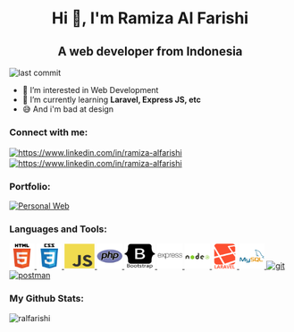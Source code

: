 <h1 align="center">Hi 👋, I'm Ramiza Al Farishi</h1>
<h2 align="center">A web developer from Indonesia</h2>

![last commit](https://img.shields.io/github/last-commit/ralfarishi/ralfarishi)

- 👀 I’m interested in Web Development
- 🌱 I’m currently learning **Laravel, Express JS, etc**
- 😅 And i'm bad at design

<h3 align="left">Connect with me:</h3>
<p align="left">
  <a href="https://www.linkedin.com/in/ramiza-alfarishi" target="blank">
    <img align="center" src="https://raw.githubusercontent.com/rahuldkjain/github-profile-readme-generator/master/src/images/icons/Social/linked-in-alt.svg" alt="https://www.linkedin.com/in/ramiza-alfarishi" height="30" width="40" />
  </a>
  <a href="https://instagram.com/ramiza27_" target="blank">
    <img align="center" src="https://raw.githubusercontent.com/rahuldkjain/github-profile-readme-generator/master/src/images/icons/Social/instagram.svg" alt="https://www.linkedin.com/in/ramiza-alfarishi" height="30" width="40" />
  </a>
</p>

<h3 align="left">Portfolio:</h3>
<p align="left">
  <a href="https://www.alfarishi.my.id/works" target="_blank" rel="noreferrer"> 
    <img src="https://img.icons8.com/?size=256&id=1349&format=png" alt="Personal Web" width="45" height="45"/> 
  </a>
</p>

<h3 align="left">Languages and Tools:</h3>
<p align="left"> 
  <a href="https://www.w3.org/html/" target="_blank" rel="noreferrer"> 
    <img src="https://raw.githubusercontent.com/devicons/devicon/master/icons/html5/html5-original-wordmark.svg" alt="html5" width="45" height="45"/> 
  </a> 
  <a href="https://www.w3schools.com/css/" target="_blank" rel="noreferrer"> 
    <img src="https://raw.githubusercontent.com/devicons/devicon/master/icons/css3/css3-original-wordmark.svg" alt="css3" width="45" height="45"/> 
  </a> 
  <a href="https://developer.mozilla.org/en-US/docs/Web/JavaScript" target="_blank" rel="noreferrer">
    <img src="https://raw.githubusercontent.com/devicons/devicon/master/icons/javascript/javascript-original.svg" alt="javascript" width="55" height="45"/> 
  </a> 
  <a href="https://www.php.net" target="_blank" rel="noreferrer"> 
    <img src="https://raw.githubusercontent.com/devicons/devicon/master/icons/php/php-original.svg" alt="php" width="45" height="45"/>
  </a> 
  <a href="https://getbootstrap.com" target="_blank" rel="noreferrer"> 
    <img src="https://raw.githubusercontent.com/devicons/devicon/master/icons/bootstrap/bootstrap-plain-wordmark.svg" alt="bootstrap" width="55" height="45"/> 
  </a> 
  <a href="https://expressjs.com" target="_blank" rel="noreferrer"> 
    <img src="https://raw.githubusercontent.com/devicons/devicon/master/icons/express/express-original-wordmark.svg" alt="express" width="45" height="45"/> 
  </a> 
  <a href="https://nodejs.org" target="_blank" rel="noreferrer"> 
    <img src="https://raw.githubusercontent.com/devicons/devicon/master/icons/nodejs/nodejs-original-wordmark.svg" alt="nodejs" width="45" height="45"/> 
  </a>
  <a href="https://laravel.com/" target="_blank" rel="noreferrer"> 
    <img src="https://raw.githubusercontent.com/devicons/devicon/master/icons/laravel/laravel-plain-wordmark.svg" alt="laravel" width="45" height="45"/> 
  </a> 
  <a href="https://www.mysql.com/" target="_blank" rel="noreferrer"> 
    <img src="https://raw.githubusercontent.com/devicons/devicon/master/icons/mysql/mysql-original-wordmark.svg" alt="mysql" width="45" height="45"/> 
  </a> 
  <a href="https://git-scm.com/" target="_blank" rel="noreferrer"> 
    <img src="https://www.vectorlogo.zone/logos/git-scm/git-scm-icon.svg" alt="git" width="45" height="45"/> 
  </a>
  <a href="https://postman.com" target="_blank" rel="noreferrer"> 
    <img src="https://www.vectorlogo.zone/logos/getpostman/getpostman-icon.svg" alt="postman" width="45" height="45"/> 
  </a>
</p>

<h3 align="left">My Github Stats:</h3>
<p align="left">
  <img align="left" src="https://github-readme-stats.vercel.app/api/top-langs?username=ralfarishi&show_icons=true&locale=en&layout=compact" alt="ralfarishi" />
</p>
